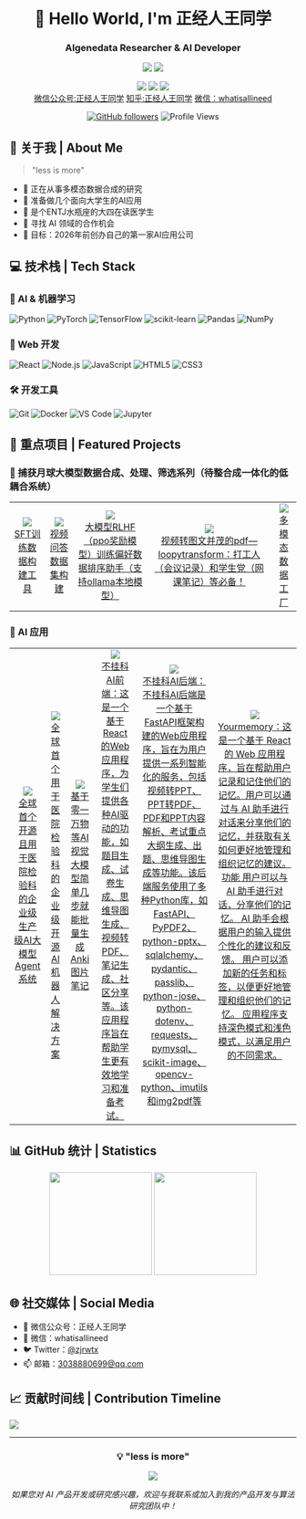 <div align="center">
  
# 🌟 Hello World, I'm 正经人王同学
### AIgenedata Researcher & AI Developer

![](https://img.shields.io/badge/Focus-Artificial_General_Intelligence-BE2EDD)
![](https://img.shields.io/badge/Role-AI_Product_Manager-20B2AA)

<p>
  <a href="https://x.com/zjrwtx"><img src="https://img.shields.io/badge/Twitter-ffffff?style=for-the-badge&logo=twitter&logoColor=black"/></a>
  <a href="mailto:3038880699@qq.com"><img src="https://img.shields.io/badge/Email-ffffff?style=for-the-badge&logo=gmail&logoColor=black"/></a>
  <a href="https://github.com/zjrwtx"><img src="https://img.shields.io/badge/GitHub-ffffff?style=for-the-badge&logo=github&logoColor=black"/></a>
  <br/>
  <a href="https://mp.weixin.qq.com/s/iHMUPWsXQjUfImx-oCu53Q">微信公众号:正经人王同学</a>
  <a href="https://www.zhihu.com/people/30-95-6-63">知乎:正经人王同学</a>
  <a href="https://x.com/zjrwtx">微信：whatisallineed</a>
  
  
</p>

[![GitHub followers](https://img.shields.io/github/followers/zjrwtx?style=social)](https://github.com/zjrwtx)
![Profile Views](https://komarev.com/ghpvc/?username=zjrwtx&color=blueviolet)

</div>

## 🎯 关于我 | About Me 

> "less is more"

- 🔭 正在从事多模态数据合成的研究
- 🚀 准备做几个面向大学生的AI应用
- 🌱 是个ENTJ水瓶座的大四在读医学生
- 👯 寻找 AI 领域的合作机会
- 🎯 目标：2026年前创办自己的第一家AI应用公司

## 💻 技术栈 | Tech Stack

### 🤖 AI & 机器学习
![Python](https://img.shields.io/badge/Python-3776AB?style=for-the-badge&logo=python&logoColor=white)
![PyTorch](https://img.shields.io/badge/PyTorch-EE4C2C?style=for-the-badge&logo=pytorch&logoColor=white)
![TensorFlow](https://img.shields.io/badge/TensorFlow-FF6F00?style=for-the-badge&logo=tensorflow&logoColor=white)
![scikit-learn](https://img.shields.io/badge/scikit--learn-F7931E?style=for-the-badge&logo=scikit-learn&logoColor=white)
![Pandas](https://img.shields.io/badge/Pandas-150458?style=for-the-badge&logo=pandas&logoColor=white)
![NumPy](https://img.shields.io/badge/NumPy-013243?style=for-the-badge&logo=numpy&logoColor=white)

### 🎨 Web 开发
![React](https://img.shields.io/badge/React-20232A?style=for-the-badge&logo=react&logoColor=61DAFB)
![Node.js](https://img.shields.io/badge/Node.js-339933?style=for-the-badge&logo=nodedotjs&logoColor=white)
![JavaScript](https://img.shields.io/badge/JavaScript-F7DF1E?style=for-the-badge&logo=javascript&logoColor=black)
![HTML5](https://img.shields.io/badge/HTML5-E34F26?style=for-the-badge&logo=html5&logoColor=white)
![CSS3](https://img.shields.io/badge/CSS3-1572B6?style=for-the-badge&logo=css3&logoColor=white)

### 🛠️ 开发工具
![Git](https://img.shields.io/badge/Git-F05032?style=for-the-badge&logo=git&logoColor=white)
![Docker](https://img.shields.io/badge/Docker-2496ED?style=for-the-badge&logo=docker&logoColor=white)
![VS Code](https://img.shields.io/badge/VS_Code-007ACC?style=for-the-badge&logo=visual-studio-code&logoColor=white)
![Jupyter](https://img.shields.io/badge/Jupyter-F37626?style=for-the-badge&logo=jupyter&logoColor=white)

## 🚀 重点项目 | Featured Projects

### 🤖 捕获月球大模型数据合成、处理、筛选系列（待整合成一体化的低耦合系统）
<table>
  <tr>
    <td align="center">
      <a href="https://github.com/zjrwtx/SFT-data-builder">
        <img src="https://img.shields.io/badge/-SFT_Data_Builder-9B59B6?style=flat-square&logo=python&logoColor=white"/>
        <br />SFT训练数据构建工具
      </a>
    </td>
    <td align="center">
      <a href="https://github.com/zjrwtx/VideoQA_databuilder">
        <img src="https://img.shields.io/badge/-VideoQA_Builder-3498DB?style=flat-square&logo=python&logoColor=white"/>
        <br />视频问答数据集构建
      </a>
    </td>
      <td align="center">
      <a href="https://github.com/zjrwtx/preference_databuilder">
        <img src="https://img.shields.io/badge/-preference_databuilder-2ECC71?style=flat-square&logo=python&logoColor=white"/>
        <br />大模型RLHF（ppo奖励模型）训练偏好数据排序助手（支持ollama本地模型）
      </a>
    </td>
    </td>
      <td align="center">
      <a href="https://github.com/zjrwtx/videotopdf_ui">
        <img src="https://img.shields.io/badge/-videotopdf_ui-2ECC71?style=flat-square&logo=python&logoColor=white"/>
        <br />视频转图文并茂的pdf—loopytransform：打工人（会议记录）和学生党（网课笔记）等必备！
      </a>
    </td>
    <td align="center">
      <a href="https://github.com/zjrwtx/Multimodal-data-factory-agent">
        <img src="https://img.shields.io/badge/-Multimodal_Agent-2ECC71?style=flat-square&logo=python&logoColor=white"/>
        <br />多模态数据工厂
      </a>
    </td>
  </tr>
</table>

### 🎯 AI 应用
<table>
  <tr>
    <td align="center">
      <a href="https://github.com/zjrwtx/Yijian-Agent">
        <img src="https://img.shields.io/badge/-Yijian_Agent-E74C3C?style=flat-square&logo=python&logoColor=white"/>
        <br />全球首个开源且用于医院检验科的企业级生产级AI大模型Agent系统
      </a>
    </td>
     <td align="center">
      <a href="https://github.com/zjrwtx/Yijian-A1robot">
        <img src="https://img.shields.io/badge/-Yijian-A1robot-E74C3C?style=flat-square&logo=python&logoColor=white"/>
        <br />全球首个用于医院检验科的企业级开源AI机器人解决方案
      </a>
    </td>
    <td align="center">
      <a href="https://github.com/zjrwtx/AIgene_anki">
        <img src="https://img.shields.io/badge/-AIgene_anki-F1C40F?style=flat-square&logo=python&logoColor=white"/>
        <br />基于零一万物等AI视觉大模型简单几步就能批量生成Anki图片笔记
      </a>
    </td>
    <td align="center">
      <a href="https://github.com/zjrwtx/jwtdemo">
        <img src="https://img.shields.io/badge/-不挂科AI前端-16A085?style=flat-square&logo=python&logoColor=white"/>
        <br />不挂科AI前端：这是一个基于React的Web应用程序，为学生们提供各种AI驱动的功能，如题目生成、试卷生成、思维导图生成、视频转PDF、笔记生成、社区分享等。该应用程序旨在帮助学生更有效地学习和准备考试。
      </a>
    </td>
      <td align="center">
      <a href="https://github.com/zjrwtx/Pass_the_exam">
        <img src="https://img.shields.io/badge/-不挂科AI后端-16A085?style=flat-square&logo=python&logoColor=white"/>
        <br />不挂科AI后端：不挂科AI后端是一个基于FastAPI框架构建的Web应用程序，旨在为用户提供一系列智能化的服务，包括视频转PPT、PPT转PDF、PDF和PPT内容解析、考试重点大纲生成、出题、思维导图生成等功能。该后端服务使用了多种Python库，如FastAPI、PyPDF2、python-pptx、sqlalchemy、pydantic、passlib、python-jose、python-dotenv、requests、pymysql、scikit-image、opencv-python、imutils和img2pdf等
      </a>
    </td>
      <td align="center">
      <a href="https://github.com/zjrwtx/yourmemory_v1">
        <img src="https://img.shields.io/badge/-Yourmemory-16A085?style=flat-square&logo=python&logoColor=white"/>
        <br />Yourmemory：这是一个基于 React 的 Web 应用程序，旨在帮助用户记录和记住他们的记忆。用户可以通过与 AI 助手进行对话来分享他们的记忆，并获取有关如何更好地管理和组织记忆的建议。 功能 用户可以与 AI 助手进行对话，分享他们的记忆。 AI 助手会根据用户的输入提供个性化的建议和反馈。 用户可以添加新的任务和标签，以便更好地管理和组织他们的记忆。 应用程序支持深色模式和浅色模式，以满足用户的不同需求。
      </a>
    </td>
  </tr>
</table>

## 📊 GitHub 统计 | Statistics

<div align="center">
  <img height="180em" src="https://github-readme-stats.vercel.app/api?username=zjrwtx&show_icons=true&theme=radical&include_all_commits=true&count_private=true"/>
  <img height="180em" src="https://github-readme-stats.vercel.app/api/top-langs/?username=zjrwtx&layout=compact&langs_count=8&theme=radical"/>
</div>

## 🌐 社交媒体 | Social Media

- 💬 微信公众号：正经人王同学
- 📱 微信：whatisallineed
- 🐦 Twitter：[@zjrwtx](https://x.com/zjrwtx)
- 📫 邮箱：3038880699@qq.com

## 📈 贡献时间线 | Contribution Timeline
![](https://github-readme-activity-graph.vercel.app/graph?username=zjrwtx&theme=dracula)

---

<div align="center">
  
### 💡 "less is more"

<img src="https://quotes-github-readme.vercel.app/api?type=horizontal&theme=radical" />

*如果您对 AI 产品开发或研究感兴趣，欢迎与我联系或加入到我的产品开发与算法研究团队中！*

</div>
